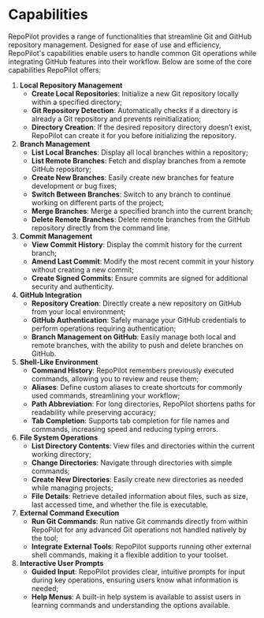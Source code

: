 # Capabilities

RepoPilot provides a range of functionalities that streamline Git and GitHub repository management. Designed for ease of use and efficiency, RepoPilot's capabilities enable users to handle common Git operations while integrating GitHub 
features into their workflow. Below are some of the core capabilities RepoPilot offers:

1. **Local Repository Management**
   - **Create Local Repositories**: Initialize a new Git repository locally within a specified directory;
   - **Git Repository Detection**: Automatically checks if a directory is already a Git repository and prevents reinitialization;
   - **Directory Creation**: If the desired repository directory doesn’t exist, RepoPilot can create it for you before initializing the repository.
2. **Branch Management**
   - **List Local Branches**: Display all local branches within a repository;
   - **List Remote Branches**: Fetch and display branches from a remote GitHub repository;
   - **Create New Branches**: Easily create new branches for feature development or bug fixes;
   - **Switch Between Branches**: Switch to any branch to continue working on different parts of the project;
   - **Merge Branches**: Merge a specified branch into the current branch;
   - **Delete Remote Branches**: Delete remote branches from the GitHub repository directly from the command line.
3. **Commit Management**
   - **View Commit History**: Display the commit history for the current branch;
   - **Amend Last Commit**: Modify the most recent commit in your history without creating a new commit;
   - **Create Signed Commits**: Ensure commits are signed for additional security and authenticity.
4. **GitHub Integration**
   - **Repository Creation**: Directly create a new repository on GitHub from your local environment;
   - **GitHub Authentication**: Safely manage your GitHub credentials to perform operations requiring authentication;
   - **Branch Management on GitHub**: Easily manage both local and remote branches, with the ability to push and delete branches on GitHub.
5. **Shell-Like Environment**
    - **Command History**: RepoPilot remembers previously executed commands, allowing you to review and reuse them;
    - **Aliases**: Define custom aliases to create shortcuts for commonly used commands, streamlining your workflow;
    - **Path Abbreviation**: For long directories, RepoPilot shortens paths for readability while preserving accuracy;
    - **Tab Completion**: Supports tab completion for file names and commands, increasing speed and reducing typing errors.
6. **File System Operations**
    - **List Directory Contents**: View files and directories within the current working directory;
    - **Change Directories**: Navigate through directories with simple commands;
    - **Create New Directories**: Easily create new directories as needed while managing projects;
    - **File Details**: Retrieve detailed information about files, such as size, last accessed time, and whether the file is executable.
7. **External Command Execution**
    - **Run Git Commands**: Run native Git commands directly from within RepoPilot for any advanced Git operations not handled natively by the tool;
    - **Integrate External Tools**: RepoPilot supports running other external shell commands, making it a flexible addition to your toolset.
8. **Interactive User Prompts**
    - **Guided Input**: RepoPilot provides clear, intuitive prompts for input during key operations, ensuring users know what information is needed;
    - **Help Menus**: A built-in help system is available to assist users in learning commands and understanding the options available.
